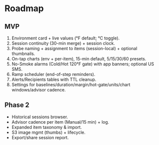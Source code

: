 # Roadmap

## MVP

1. Environment card + live values (°F default; °C toggle).
2. Session continuity (30-min merge) + session clock.
3. Probe naming + assignment to items (session-local) + optional thumbnails.
4. On-tap charts (env + per-item), 15-min default, 5/15/30/60 presets.
5. No-Smoke alarms (Cold/Hot 120°F gate) with app banners; optional US SMS.
6. Ramp scheduler (end-of-step reminders).
7. Alerts/Recipients tables with TTL cleanup.
8. Settings for baselines/duration/margin/hot-gate/units/chart windows/advisor cadence.

## Phase 2

- Historical sessions browser.
- Advisor cadence per item (Manual/15 min) + log.
- Expanded item taxonomy & import.
- S3 image mgmt (thumbs) + lifecycle.
- Export/share session report.
